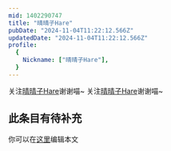 ```yaml
---
mid: 1402290747
title: "晴晴子Hare"
pubDate: "2024-11-04T11:22:12.566Z"
updatedDate: "2024-11-04T11:22:12.566Z"
profile:
  {
    Nickname: ["晴晴子Hare"],
  }
---
```


关注[晴晴子Hare](https://space.bilibili.com/1402290747)谢谢喵~ 关注[晴晴子Hare](https://space.bilibili.com/1402290747)谢谢喵~

## 此条目有待补充
你可以在[这里](https://github.com/Yuhanawa/VTuber.ICU-Content/edit/master/v/晴晴子Hare/index.md)编辑本文
